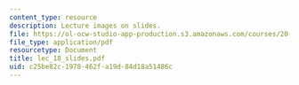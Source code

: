```yaml
---
content_type: resource
description: Lecture images on slides.
file: https://ol-ocw-studio-app-production.s3.amazonaws.com/courses/20-410j-molecular-cellular-and-tissue-biomechanics-be-410j-spring-2003/c25be82c1978462fa19d84d18a51486c_lec_18_slides.pdf
file_type: application/pdf
resourcetype: Document
title: lec_18_slides.pdf
uid: c25be82c-1978-462f-a19d-84d18a51486c
---
```

